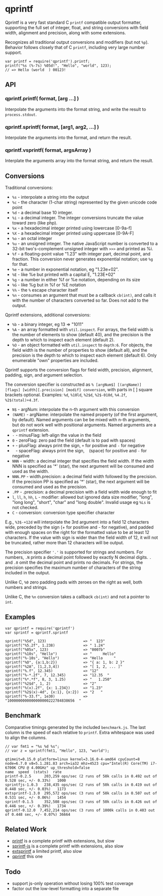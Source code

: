 qprintf
=======

Qprintf is a very fast standard C `printf` compatible output formatter, supporting
the full set of integer, float, and string conversions with field width, alignment
and precision, along with some extensions.

Recognizes all traditional output conversions and modifiers (but not `%p`).
Behavior follows closely that of C `printf`, including very large number support.

    var printf = require('qprintf').printf;
    printf("%s (%-7s) %05d!", "Hello", "world", 123);
    // => Hello (world  ) 00123!


## API

### qprintf.printf( format, [arg ...] )

Interpolate the arguments into the format string, and write the result to
`process.stdout`.

### qprintf.sprintf( format, [arg1, arg2, ...] )

Interpolate the arguments into the format, and return the result.

### qprintf.vsprintf( format, argsArray )

Interplate the arguments array into the format string, and return the result.


## Conversions

Traditional conversions:

- `%s` - interpolate a string into the output
- `%c` - the character (1-char string) represented by the given unicode code point
- `%d` - a decimal base 10 integer.
- `%i` - a decimal integer.  The integer conversions truncate the value toward zero (like php).
- `%x` - a hexadecimal integer printed using lowercase [0-9a-f]
- `%X` - a hexadecimal integer printed using uppercase [0-9A-F]
- `%o` - an octal integer
- `%u` - an unsigned integer.  The native JavaScript number is converted to
         a 32-bit two's-complement unsigned integer with `>>>` and printed as %i.
- `%f` - a floating-point value "1.23" with integer part, decimal point, and fraction.
         This conversion never generates exponential notation; use `%g` for that.
- `%e` - a number in exponential notation, eg "1.23e+02".
- `%E` - like %e but printed with a capital E, "1.23E+02"
- `%g` - a number in either %f or %e notation, depending on its size
- `%G` - like %g but in %f or %E notation
- `%%` - the `%` escape character itself
- `%n` - consumes an argument that must be a callback `cb(int)`, and calls it with
         the number of characters converted so far.  Does not add to the output.

Qprintf extensions, additional conversions:

- `%b` - a binary integer, eg 13 => "1011"
- `%A` - an array formatted with `util.inspect`.  For arrays,
         the field width is the number of elements to show (default 40),
         and the precision is the depth to which to inspect each element (default 2).
- `%O` - an object formatted with `util.inspect` to `depth:6`.  For objects,
         the field width is the number of properties to show (default all), and
         the precision is the depth to which to inspect each element (default 6).
         Only enumerable "own" properties are included.

Qprintf supports the conversion flags for field width, precision, alignment,
padding, sign, and argument selection.

The conversion specifier is constructed as
`% [argNum$] [(argName)] [flags] [width][.precision] [modif] conversion`,
with parts in [ ] square brackets optional.
Examples: `%d`, `%10ld`, `%2$d`, `%2$-010d`, `%4.2f`, `%2$(total)+4.3f`.

- `N$` - argNum: interpolate the n-th argument with this conversion
- `(NAME)` - argName: interpolate the named property (of the first argument, by default).
        Named arguments can be be mixed with n-th arguments, but do not work well with positional arguments.
        Named arguments are a `qprintf` extension.
- `-` - minusFlag: left-align the value in the field
- `0` - zeroFlag: zero pad the field (default is to pad with spaces)
- `+` - plusFlag: always print the sign, `+` for positive and `-` for negative
- ` ` - spaceFlag: always print the sign, ` ` (space) for positive and `-` for negative
- `NNN` - width: a decimal integer that specifies the field width.  If the width NNN is
        specified as '*' (star), the next argument will be consumed and used as the width.
- `NNN.PP` - width.precision: a decimal field width followed by the precision.
        If the precision PP is specified as '*' (star), the next argument will be consumed
        and used as the precision.
- `.PP` - .precision: a decimal precision with a field width wide enough to fit
- `l`, `ll`, `h`, `hh`, `L` - modifier: allowed but ignored data size modifier, "long", "long long",
        "short", "char" and "long double".  Invalid usage eg `%Ls` is not checked.
- `C` - conversion: conversion type specifier character

E.g., `%3$-+12d` will interpolate the 3rd argument into a field 12 characters wide,
preceded by the sign (+ for positive and - for negative), and padded with enough
spaces on the right for the formatted value to be at least 12 characters.  If the
value with sign is wider than the field width of 12, it will not be truncated,
rather more than 12 characters will be output.

The precision specifier `'.'` is supported for strings and numbers.  For numbers,
`.N` prints a decimal point followed by exactly N decimal digits.  `.` and `.0`
omit the decimal point and prints no decimals.  For strings, the precision
specifies the maximum number of characters of the string included in the output.

Unlike C, `%0` zero padding pads with zeroes on the right as well, both numbers and strings.

Unlike C, the `%n` conversion takes a callback `cb(int)` and not a pointer to `int`.


## Examples

    var qprintf = require('qprintf')
    var sprintf = qprintf.sprintf

    sprintf("%5d", 123)                 => "  123"
    sprintf("%5.2f", 1.238)             => " 1.24"
    sprintf("%05x", 123)                => "0007b"
    sprintf("%10s", "Hello")            => "     Hello"
    sprintf("%-10s", "Hello")           => "Hello     "
    sprintf("%O", {a:1,b:2})            => "{ a: 1, b: 2 }"
    sprintf("%2A", [1,2,3,4])           => "[ 1, 2, ... ]"
    sprintf("%.f", 12.345)              => "12"
    sprintf("%-*.2f", 7, 12.345)        => "12.35  "
    sprintf("%*.*f", 8, 3, 1.25)        => "   1.250"
    sprintf("%2$d", 1, 2)               => "2"
    sprintf("%(x).2f", {x: 1.234})      => "1.23"
    sprintf("%2$(x)-4d", {x:1}, {x:2})  => "2   "
    sprintf("%-33.f", 1e30)             => "1000000000000000000222784838656  "


## Benchmark

Comparative timings generated by the included `benchmark.js`.  The last column is the
speed of each relative to `printf`.  Extra whitespace was used to align the columns.

    // var fmt1 = "%s %d %s";
    // var z = sprintf(fmt1, "Hello", 123, "world");

    qtimeit=0.15.0 platform=linux kernel=3.16.0-4-amd64 cpuCount=8
    node=6.7.0 v8=5.1.281.83 arch=ia32 mhz=4523 cpu="Intel(R) Core(TM) i7-6700K CPU @ 4.00GHz" up_threshold=false
    name  speed  (stats)  rate
    printf-0.2.5      203,259 ops/sec (2 runs of 50k calls in 0.492 out of 0.528 sec, +/- 0.33%)   1000
    sprintfjs-1.0.3   238,435 ops/sec (2 runs of 50k calls in 0.419 out of 0.448 sec, +/- 0.03%)   1173
    extsprintf-1.3.0  295,572 ops/sec (3 runs of 50k calls in 0.507 out of 0.531 sec, +/- 0.06%)   1454
    sprintf-0.1.5     352,508 ops/sec (3 runs of 50k calls in 0.426 out of 0.446 sec, +/- 0.39%)   1734
    qprintf-0.12.0  7,452,214 ops/sec (3 runs of 1000k calls in 0.403 out of 0.448 sec, +/- 0.07%) 36664


## Related Work

- [printf](https://npmjs.org/package/printf) is a complete printf with extensions, but slow
- [sprintf-js](https://npmjs.org/package/sprintf-js) is a complete printf with extensions, also slow
- [extsprintf](https://npmjs.org/package/extsprintf) a limited printf, also slow
- [qprintf](https://github.com/andrasq/node-qprintf) this one


## Todo

- support js-only operation without losing 100% test coverage
- factor out the low-level formatting into a separate file
